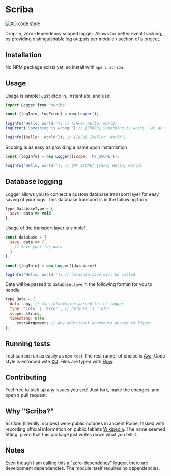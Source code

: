 # Scriba 
[![XO code style](https://img.shields.io/badge/code_style-XO-5ed9c7.svg)](https://github.com/xojs/xo)

Drop-in, zero-dependency scoped logger. Allows for better event tracking, by providing distinguishable log outputs per module / section of a project.

## Installation
No NPM package exists yet, so install with `npm i scriba`

## Usage
Usage is simple! Just drop in, instantiate, and use!

```js
import Logger from 'scriba';

const {logInfo, logError} = new Logger();

logInfo('Hello, world!'); // [INFO] Hello, world!
logError('Something is wrong.') // [ERROR] Something is wrong. (As an error)

logInfo({hello: 'World'}); // [INFO] {hello: 'World'}
```

Scoping is as easy as providing a name upon instantiation

```js
const {logInfo} = new Logger({scope: 'MY_SCOPE'});

logInfo('Hello, world!'); // [MY_SCOPE] [INFO] Hello, world!
```


## Database logging
Logger allows you to connect a custom database transport layer for easy saving of your logs. This database transport is in the following form
```js
type DatabaseType = {
  save: data => void
};
```

Usage of the transport layer is simple!
```js
const database = {
  save: data => {
    // Save your log data
  }
};

const {logInfo} = new Logger({database})

logInfo('Hello, world!'); // database.save will be called
```

Data will be passed to `database.save` in the following format for you to handle
```js
type Data = {
  data: any, // the information passed to the logger
  type: 'info' | 'error', // default is 'info'
  scope: string,
  timestamp: Date,
  ...extraArguments // Any additional arguments passed to logger
};
```


## Running tests
Test can be run as easily as `npm test`
The rest runner of choice is [Ava](https://github.com/avajs/ava).
Code style is enforced with [XO](https://github.com/xojs/xo).
Files are typed with [Flow](https://flow.org).

## Contributing
Feel free to pick up any issues you see! Just fork, make the changes, and open a pull request.

## Why "Scriba?"
_Scribae_ (literally: scribes) were public notaries in ancient Rome, tasked with recording official information on public tablets [Wikipedia](https://en.wikipedia.org/wiki/Scriba_(ancient_Rome)). The name seemed fitting, given that this package just writes down what you tell it.

## Notes
Even though I am calling this a "zero-dependency" logger, there are development dependencies. The module itself requires no dependencies.
